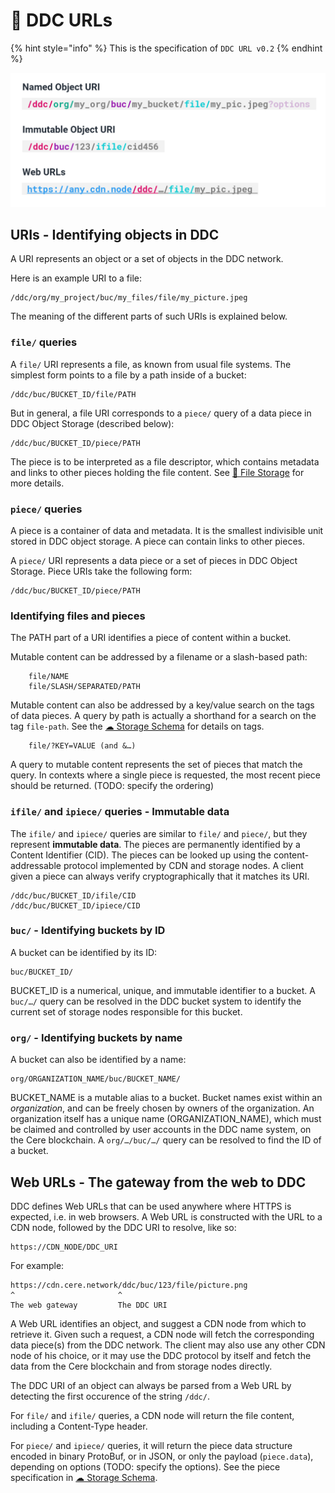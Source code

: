 # 🔗 DDC URLs

{% hint style="info" %} This is the specification of `DDC URL v0.2`
{% endhint %}

![Structure of DDC URLs](<../../.gitbook/assets/DDC URL.png>)

[original picture]: https://miro.com/app/board/o9J_lsMr5wI=/?moveToWidget=3458764527405861779&cot=14
[requirements]: https://www.notion.so/cere/Architecture-of-DDC-software-2d6824916b394fa0bc20ff176525d0fc#c8397cdafc4d4f5a9ddd1072a87c189e

## URIs - Identifying objects in DDC

A URI represents an object or a set of objects in the DDC network.

Here is an example URI to a file:

    /ddc/org/my_project/buc/my_files/file/my_picture.jpeg

The meaning of the different parts of such URIs is explained below.


### `file/` queries

A `file/` URI represents a file, as known from usual file systems. The simplest form points to a
file by a path inside of a bucket:

    /ddc/buc/BUCKET_ID/file/PATH

But in general, a file URI corresponds to a `piece/` query of a data piece in DDC Object Storage (described below):

    /ddc/buc/BUCKET_ID/piece/PATH

The piece is to be interpreted as a file descriptor, which contains metadata and links to other
pieces holding the file content. See [📂 File Storage](file-storage.md) for more details.


### `piece/` queries

A piece is a container of data and metadata. It is the smallest indivisible unit stored in DDC
object storage. A piece can contain links to other pieces.

A `piece/` URI represents a data piece or a set of pieces in DDC Object Storage. Piece URIs take
the following form:

    /ddc/buc/BUCKET_ID/piece/PATH


### Identifying files and pieces

The PATH part of a URI identifies a piece of content within a bucket.

Mutable content can be addressed by a filename or a slash-based path:

        file/NAME
        file/SLASH/SEPARATED/PATH

Mutable content can also be addressed by a key/value search on the tags of data pieces. A query by path is actually a shorthand for a search on the tag `file-path`. See the [☁ Storage Schema](storage-schema.md) for details on tags.

        file/?KEY=VALUE (and &…)

A query to mutable content represents the set of pieces that match the query. In contexts where a
single piece is requested, the most recent piece should be returned. (TODO: specify the ordering)


### `ifile/` and `ipiece/` queries - Immutable data

The `ifile/` and `ipiece/` queries are similar to `file/` and `piece/`, but they represent **immutable data**. The pieces are permanently identified by a Content Identifier (CID). The pieces can be looked up using the content-addressable protocol implemented by CDN and storage nodes. A client given a piece can always verify cryptographically that it matches its URI.

    /ddc/buc/BUCKET_ID/ifile/CID
    /ddc/buc/BUCKET_ID/ipiece/CID


### `buc/` - Identifying buckets by ID

A bucket can be identified by its ID:

    buc/BUCKET_ID/

BUCKET_ID is a numerical, unique, and immutable identifier to a bucket.
A `buc/…/` query can be resolved in the DDC bucket system to identify the current set
of storage nodes responsible for this bucket.


### `org/` - Identifying buckets by name

A bucket can also be identified by a name:

    org/ORGANIZATION_NAME/buc/BUCKET_NAME/

BUCKET_NAME is a mutable alias to a bucket. Bucket names exist within an *organization*, and can be freely chosen by owners of the organization. An organization itself has a unique name (ORGANIZATION_NAME), which must be claimed and controlled by user accounts in the DDC name system, on the Cere blockchain. A `org/…/buc/…/` query can be resolved to find the ID of a bucket.


## Web URLs - The gateway from the web to DDC

DDC defines Web URLs that can be used anywhere where HTTPS is expected, i.e. in web browsers. A Web URL
is constructed with the URL to a CDN node, followed by the DDC URI to resolve, like so:

    https://CDN_NODE/DDC_URI

For example:

    https://cdn.cere.network/ddc/buc/123/file/picture.png
    ^                       ^
    The web gateway         The DDC URI

A Web URL identifies an object, and suggest a CDN node from which to retrieve it. Given such a request, a CDN node will fetch the corresponding data piece(s) from the DDC network. The client may also use any other CDN node of his choice, or it may use the DDC protocol by itself and fetch the data from the Cere blockchain and from storage nodes directly.

The DDC URI of an object can always be parsed from a Web URL by detecting the first occurence of the string `/ddc/`.

For `file/` and `ifile/` queries, a CDN node will return the file content, including a Content-Type header.

For `piece/` and `ipiece/` queries, it will return the piece data structure encoded in binary ProtoBuf, or in JSON, or only the payload (`piece.data`), depending on options (TODO: specify the options). See the piece specification in [☁ Storage Schema](storage-schema.md).


